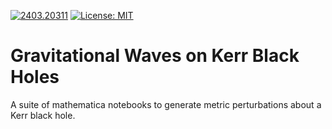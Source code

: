 [![2403.20311](https://img.shields.io/badge/arXiv-2403.20311-b31b1b.svg)](https://arxiv.org/abs/2403.20311) [![License: MIT](https://img.shields.io/badge/License-MIT-yellow.svg)](https://github.com/Metric-Reconstruction/metric-reconstruction/LICENSE)
# Gravitational Waves on Kerr Black Holes  

A suite of mathematica notebooks to generate metric perturbations about a Kerr black hole.
